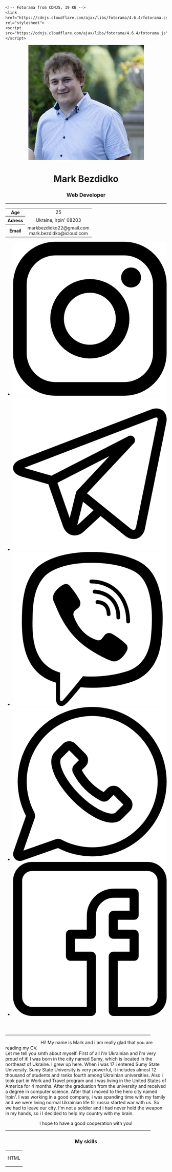 <!DOCTYPE html>
<html>
<head>
	<title>Mark Bezdidko</title>
	<meta http-equiv="Content-Type" content="text/html; charset-utf-8" />
	<meta name="description" content="" />
	<meta name="keywords" content="" />
	<script type="text/javascript" src="js/functions.js"></script>
	<link rel="stylesheet" href="styles/main.css" type="text/css" />
	<link rel="favicon.ico" rel="shortcut icon" type="image/x-icon" />
	<!-- jQuery 1.8 or later, 33 KB -->
	<script src="https://ajax.googleapis.com/ajax/libs/jquery/1.11.1/jquery.min.js"></script>

	<!-- Fotorama from CDNJS, 19 KB -->
	<link  href="https://cdnjs.cloudflare.com/ajax/libs/fotorama/4.6.4/fotorama.css" rel="stylesheet">
	<script src="https://cdnjs.cloudflare.com/ajax/libs/fotorama/4.6.4/fotorama.js"></script>
</head>
<body img src="html5.jpg" alt="html5" /> 
	<div class="parent">
		<div class="block">
			<header>
				<div id="myPhoto">
					<img src="images/photo.png" alt="My photo"/>
				</div>
				<div id="myName">
					<div>
						<h1>Mark Bezdidko</h1>
						<h3>Web Developer</h3>
					</div>
					<hr align="center" width="100%" size="1" color="gray" />
					<table>
						<tr>
							<th scope="row">Age</th>
							<td>25</td>
						</tr>
						<tr>
							<th scope="row">Adress</th>
							<td>Ukraine, Irpin' 08203</td>
						</tr>
						<tr>
							<th scope="row">Email</th>
							<td>markbezdidko22@gmail.com <br> mark.bezdidko@icloud.com</td>
						</tr>
					</table>
					<ul id="social">
						<li>
							<a href="">
								<img src="images/instagram.png"/>
							</a>
						</li>
						<li>
							<a href="">
								<img src="images/telegram.png"/>
							</a>
						</li>
						<li>
							<a href="">
								<img src="images/viber.png"/>
							</a>
						</li>
						<li>
							<a href="">
								<img src="images/whatsapp.png"/>
							</a>
						</li>
						<li>
							<a href="">
								<img src="images/facebook.png"/>
							</a>
						</li>
					</ul>
				</div>		
			</header>
			<div id="conteiner">
				<hr align="center" width="90%" size="2" color="gray" />
				<div id="info">
					<p style="text-indent: 110px">
						Hi! My name is Mark and i'am really glad that you are reading my CV.<br>
						Let me tell you smth about myself.
						First of all i'm Ukrainian and i'm very proud of it!
						I was born in the city named Sumy, which is located in the northeast of Ukraine.
						I grew up here. When i was 17 i entered Sumy State University.
						Sumy State University is very powerful, it includes almost 12 thousand of students and ranks fourth among Ukrainian universities.
						Also i took part in Work and Travel program and i was living in the United States of America for 4 months.
						After the graduation from the university and received a degree in computer science.
						After that i moved to the hero city named Irpin'.
						I was working in a good company, i was spanding time with my family and we were living normal Ukrainian life
						till russia started war with us. So we had to leave our city.
						I'm not a soldier and i had never hold the weapon in my hands, so i I decided to help my country with my brain.<br>
						<p style="text-align: center">I hope to have a good cooperation with you!</p>
					</p>
				</div>
			</div>
			<div id="skills">
				<hr align="center" width="90%" size="2" color="gray" />
				<div>
					<h3 style="text-align:center">My skills</h3>
					<table>
						<tr>
							<td>
								<div class="wrapper__html">
									<div class="bar__html"></div>
									<div class="progress__bar__html"></div>
									<label><p id="text">HTML<p></label>
									<script>
										(function progress (e) {
										let processBar = document.querySelector(".progress__bar__html"),
										width = 10;
										setProgress = setInterval(progressBar, 100);
  
										function progressBar() {
										if (width >= 95)
										{
										clearInterval(setProgress);
										} else {
										width += 1;
										processBar.style.width = width + "%";
										processBar.textContent = width + " %";
										}
										}
										}());
									</script>
								</div>	
							</td>
							<td>
								<div class="wrapper__css">
									<div class="bar__css"></div>
									<div class="progress__bar__css"></div>
									<label><p id="text">CSS<p></label>
									<script>
										(function progress (e) {
										let processBar = document.querySelector(".progress__bar__css"),
										width = 10;
										setProgress = setInterval(progressBar, 100);
  
										function progressBar() {
										if (width >= 88)
										{
										clearInterval(setProgress);
										} else {
										width += 1;
										processBar.style.width = width + "%";
										processBar.textContent = width + " %";
										}
										}
										}());
									</script>
								</div>	
							</td>
						</tr>
						<tr>
							<td>
								<div class="wrapper__js">
									<div class="bar__js"></div>
									<div class="progress__bar__js"></div>
									<label><p id="text">JavaScript<p></label>
									<script>
										(function progress (e) {
										let processBar = document.querySelector(".progress__bar__js"),
										width = 10;
										setProgress = setInterval(progressBar, 100);
  
										function progressBar() {
										if (width >= 75)
										{
										clearInterval(setProgress);
										} else {
										width += 1;
										processBar.style.width = width + "%";
										processBar.textContent = width + " %";
										}
										}
										}());
									</script>
								</div>	
							</td>
							<td>
								<div class="wrapper__ps">
									<div class="bar__ps"></div>
									<div class="progress__bar__ps"></div>
									<label><p id="text">Photoshop<p></label>
									<script>
										(function progress (e) {
										let processBar = document.querySelector(".progress__bar__ps"),
										width = 10;
										setProgress = setInterval(progressBar, 100);
  
										function progressBar() {
										if (width >= 70)
										{
										clearInterval(setProgress);
										} else {
										width += 1;
										processBar.style.width = width + "%";
										processBar.textContent = width + " %";
										}
										}
										}());
									</script>
								</div>	
							</td>
						</tr>
						<tr>
							<td>
								<div class="wrapper__php">
									<div class="bar__php"></div>
									<div class="progress__bar__php"></div>
									<label><p id="text">PHP<p></label>
									<script>
										(function progress (e) {
										let processBar = document.querySelector(".progress__bar__php"),
										width = 10;
										setProgress = setInterval(progressBar, 100);
  
										function progressBar() {
										if (width >= 51)
										{
										clearInterval(setProgress);
										} else {
										width += 1;
										processBar.style.width = width + "%";
										processBar.textContent = width + " %";
										}
										}
										}());
									</script>
								</div>	
							</td>
							<td>
								<div class="wrapper__java">
									<div class="bar__java"></div>
									<div class="progress__bar__java"></div>
									<label><p id="text">Java<p></label>
									<script>
										(function progress (e) {
										let processBar = document.querySelector(".progress__bar__java"),
										width = 10;
										setProgress = setInterval(progressBar, 100);
  
										function progressBar() {
										if (width >= 40)
										{
										clearInterval(setProgress);
										} else {
										width += 1;
										processBar.style.width = width + "%";
										processBar.textContent = width + " %";
										}
										}
										}());
									</script>
								</div>	
							</td>
						</tr>
					</table>
				</div>
			</div>
			
			<div id="education">
				<hr align="center" width="90%" size="2" color="gray" />
				<h3 style="text-align:center">My education</h3>
				<div id="university">
					<p id="general">University<p>
					<p id="description">Sumy State University<p>
					<p id="general">Degree<p>
					<p id="description">Bachelor<p>
					<p id="general">Program Subject Area<p>
					<p id="description">Computer Science<p>
					<p id="general">Study program<p>
					<p id="description">Information Technologies of Design<p>
					<p id="general">Professional qualification<p>
					<p id="description">Information Technology Specialist<p>
					<p id="general">Additional education<p>
					<p id="description">Private HTML5 & CSS3 courses<p>
					<p id="description">Private JavaScript and jQuery courses<p>
					<p id="description">Private React and Ajax courses<p>
					<p id="description">Private PHP and MySQL courses<p>
					<p id="description">Private Java courses<p>
				</div>
				<div class="fotorama"
						style="width: 500px"
						data-allowfullscreen="native"
						data-nav="thumbs">
					<img src="images/Java_mark.png">
					<img src="images/php_mark.png">
					<img src="images/JavaScript_mark.png">
					<img src="images/HTML_mark.png">
					<img src="images/image1.jpeg">
					<img src="images/image0.jpeg">
				</div>
			</div>
		</div>
	</div>
	
	

</body>
</html>
